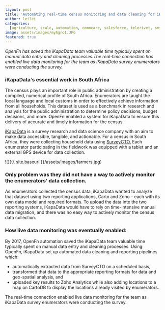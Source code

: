 ```yaml
---
layout: post
title: 'Automating real-time census monitoring and data cleaning for iKapaData'
author: leilei
categories:
  [agriculture, scale, automation, commcare, salesforce, telerivet, sms]
image: assets/images/myAgro1.JPG
featured: true
---
```


_OpenFn has saved the iKapaData team valuable time typically spent on manual data entry and cleaning processes.The real-time connection has enabled live data monitoring for the team as iKapaData survey enumerators were conducting the survey._

### iKapaData's essential work in South Africa

The census plays an important role in public administration by creating a compiled, numerical profile of South Africa. Enumerators are taught the local language and local customs in order to effectively achieve information from all households. This dataset is used as a benchmark in research and analysis for the public administration to determine policy decisions, budget decisions, and more. OpenFn enabled a system for iKapaData to ensure this delivery of accurate and timely information for the census. 

[iKapaData](http://ikapadata.com/) is a survey research and data science company with an aim to make data accessible, tangible, and actionable. For a census in South Africa, they were collecting household data using [SurveyCTO.](https://www.surveycto.com/) Each enumerator participating in the fieldwork was equipped with a tablet and an external GPS device for data collection. 

![]({{ site.baseurl }}/assets/images/farmers.jpg)

### Only problem was they did not have a way to actively monitor the enumerators' data collection. 

As enumerators collected the census data, iKapaData wanted to analyze that dataset using two reporting applications, Carto and Zoho – each with its own data model and required formats. To upload the data into the two reporting systems, iKapaData would have to rely on time-intensive manual data migration, and there was no easy way to actively monitor the census data collection. 

### How live data monitoring was eventually enabled: 

By 2017, OpenFn automation saved the iKapaData team valuable time typically spent on manual data entry and cleaning processes. Using OpenFn, iKapaData set up automated data cleaning and reporting pipelines which:
- automatically extracted data from SurveyCTO on a scheduled basis, 
- transformed that data to the appropriate reporting formats for data and geo-spatial analysis, and 
- uploaded key results to Zoho Analytics while also adding locations to a map on CartoDB to display the locations already visited by enumerators. 

The real-time connection enabled live data monitoring for the team as iKapaData survey enumerators were conducting the survey.




